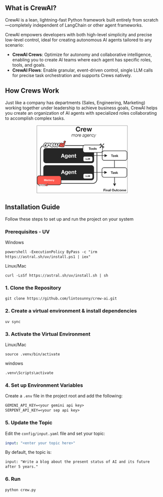 ## What is CrewAI?
CrewAI is a lean, lightning-fast Python framework built entirely from scratch—completely independent of LangChain or other agent frameworks.

CrewAI empowers developers with both high-level simplicity and precise low-level control, ideal for creating autonomous AI agents tailored to any scenario:
* **CrewAI Crews**: Optimize for autonomy and collaborative intelligence, enabling you to create AI teams where each agent has specific roles, tools, and goals.
* **CrewAI Flows**: Enable granular, event-driven control, single LLM calls for precise task orchestration and supports Crews natively.

## How Crews Work
Just like a company has departments (Sales, Engineering, Marketing) working together under leadership to achieve business goals, CrewAI helps you create an organization of AI agents with specialized roles collaborating to accomplish complex tasks.

<p align="center">
  <img src="crew-ai.png" alt="crew-ai" width="300"/>
</p>

## Installation Guide
Follow these steps to set up and run the project on your system

### **Prerequisites - UV**
Windows
```
powershell -ExecutionPolicy ByPass -c "irm https://astral.sh/uv/install.ps1 | iex"  
```
Linux/Mac
```
curl -LsSf https://astral.sh/uv/install.sh | sh 
```                                    

### **1. Clone the Repository**
```
git clone https://github.com/lintosunny/crew-ai.git
```

### **2. Create a virtual environment & install dependencies**
```
uv sync
```

### **3. Activate the Virtual Environment**
Linux/Mac
```
source .venv/bin/activate
```
windows
```
.venv\Scripts\activate 
```


### **4. Set up Environment Variables**
Create a `.env` file in the project root and add the following:
```
GEMINI_API_KEY=<your gemini api key>
SERPENT_API_KEY=<your sep api key>
```

### **5. Update the Topic**
Edit the `config/input.yaml` file and set your topic:

```yaml
input: "<enter your topic here>"
```
By default, the topic is:
```
input: "Write a blog about the present status of AI and its future after 5 years."
```

### **6. Run**
```
python crew.py
```
